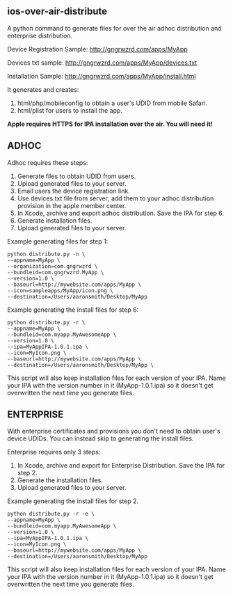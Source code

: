 ## ios-over-air-distribute ##

A python command to generate files for over the air adhoc distribution and enterprise distribution.

Device Registration Sample:
http://gngrwzrd.com/apps/MyApp

Devices txt sample:
http://gngrwzrd.com/apps/MyApp/devices.txt

Installation Sample:
http://gngrwzrd.com/apps/MyApp/install.html

It generates and creates:

1. html/php/mobileconfig to obtain a user's UDID from mobile Safari.
2. html/plist for users to install the app.

**Apple requires HTTPS for IPA installation over the air. You will need it!**

## ADHOC ##

Adhoc requires these steps:

1. Generate files to obtain UDID from users.
2. Upload generated files to your server.
3. Email users the device registration link.
4. Use devices.txt file from server; add them to your adhoc distribution provision in the apple member center.
5. In Xcode, archive and export adhoc distribution. Save the IPA for step 6.
6. Generate installation files.
7. Upload generated files to your server.

Example generating files for step 1:

	python distribute.py -n \
	--appname=MyApp \
	--organization=com.gngrwzrd \
	--bundleid=com.gngrwzrd.MyApp \
	--version=1.0 \
	--baseurl=http://mywebsite.com/apps/MyApp \
	--icon=sampleapps/MyApp/icon.png \
	--destination=/Users/aaronsmith/Desktop/MyApp

Example generating the install files for step 6:

	python distribute.py -r \
	--appname=MyApp \
	--bundleid=com.myapp.MyAwesomeApp \
	--version=1.0 \
	--ipa=MyAppIPA-1.0.1.ipa \
	--icon=MyIcon.png \
	--baseurl=http://mywebsite.com/apps/MyApp \
	--destination=/Users/aaronsmith/Desktop/MyApp \

This script will also keep installation files for each version of your IPA. Name your IPA with the version number in it (MyApp-1.0.1.ipa) so it doesn't get overwritten the next time you generate files.

## ENTERPRISE ##

With enterprise certificates and provisions you don't need to obtain user's device UDIDs. You can instead  skip to generating the install files.

Enterprise requires only 3 steps:

1. In Xcode, archive and export for Enterprise Distribution. Save the IPA for step 2.
2. Generate the installation files.
3. Upload generated files to your server.

Example generating the install files for step 2.

	python distribute.py -r -e \
	--appname=MyApp \
	--bundleid=com.myapp.MyAwesomeApp \
	--version=1.0 \
	--ipa=MyAppIPA-1.0.1.ipa \
	--icon=MyIcon.png \
	--baseurl=http://mywebsite.com/apps/MyApp \
	--destination=/Users/aaronsmith/Desktop/MyApp

This script will also keep installation files for each version of your IPA. Name your IPA with the version number in it (MyApp-1.0.1.ipa) so it doesn't get overwritten the next time you generate files.
